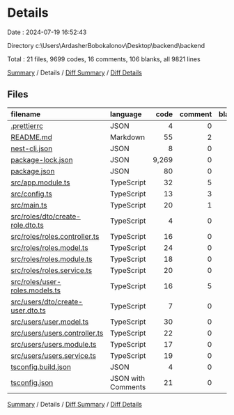 # Details

Date : 2024-07-19 16:52:43

Directory c:\\Users\\ArdasherBobokalonov\\Desktop\\backend\\backend

Total : 21 files,  9699 codes, 16 comments, 106 blanks, all 9821 lines

[Summary](results.md) / Details / [Diff Summary](diff.md) / [Diff Details](diff-details.md)

## Files
| filename | language | code | comment | blank | total |
| :--- | :--- | ---: | ---: | ---: | ---: |
| [.prettierrc](/.prettierrc) | JSON | 4 | 0 | 0 | 4 |
| [README.md](/README.md) | Markdown | 55 | 2 | 21 | 78 |
| [nest-cli.json](/nest-cli.json) | JSON | 8 | 0 | 1 | 9 |
| [package-lock.json](/package-lock.json) | JSON | 9,269 | 0 | 1 | 9,270 |
| [package.json](/package.json) | JSON | 80 | 0 | 1 | 81 |
| [src/app.module.ts](/src/app.module.ts) | TypeScript | 32 | 5 | 2 | 39 |
| [src/config.ts](/src/config.ts) | TypeScript | 13 | 3 | 5 | 21 |
| [src/main.ts](/src/main.ts) | TypeScript | 20 | 1 | 6 | 27 |
| [src/roles/dto/create-role.dto.ts](/src/roles/dto/create-role.dto.ts) | TypeScript | 4 | 0 | 0 | 4 |
| [src/roles/roles.controller.ts](/src/roles/roles.controller.ts) | TypeScript | 16 | 0 | 4 | 20 |
| [src/roles/roles.model.ts](/src/roles/roles.model.ts) | TypeScript | 24 | 0 | 8 | 32 |
| [src/roles/roles.module.ts](/src/roles/roles.module.ts) | TypeScript | 18 | 0 | 4 | 22 |
| [src/roles/roles.service.ts](/src/roles/roles.service.ts) | TypeScript | 20 | 0 | 20 | 40 |
| [src/roles/user-roles.models.ts](/src/roles/user-roles.models.ts) | TypeScript | 16 | 5 | 9 | 30 |
| [src/users/dto/create-user.dto.ts](/src/users/dto/create-user.dto.ts) | TypeScript | 7 | 0 | 1 | 8 |
| [src/users/user.model.ts](/src/users/user.model.ts) | TypeScript | 30 | 0 | 8 | 38 |
| [src/users/users.controller.ts](/src/users/users.controller.ts) | TypeScript | 22 | 0 | 5 | 27 |
| [src/users/users.module.ts](/src/users/users.module.ts) | TypeScript | 17 | 0 | 2 | 19 |
| [src/users/users.service.ts](/src/users/users.service.ts) | TypeScript | 19 | 0 | 6 | 25 |
| [tsconfig.build.json](/tsconfig.build.json) | JSON | 4 | 0 | 1 | 5 |
| [tsconfig.json](/tsconfig.json) | JSON with Comments | 21 | 0 | 1 | 22 |

[Summary](results.md) / Details / [Diff Summary](diff.md) / [Diff Details](diff-details.md)